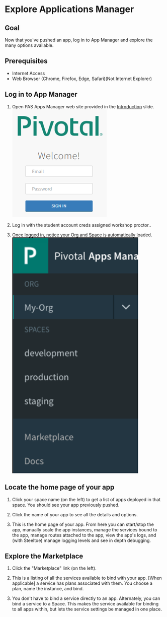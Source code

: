 # Explore Applications Manager

## Goal

Now that you've pushed an app, log in to App Manager and explore the many options available.

## Prerequisites

- Internet Access
- Web Browser (Chrome, Firefox, Edge, Safari)(Not Internet Explorer)

## Log in to App Manager

1. Open PAS Apps Manager web site provided in the [Introduction](/demos/intro-creds) slide.
    <img src="a_appmanager-login.PNG" alt="AppManager Login" width="300"/>

1. Log in with the student account creds assigned workshop proctor..

1. Once logged in, notice your Org and Space is automatically loaded.
    <img src="a_org-space.png" alt="Org and Space" width="400"/>

## Locate the home page of your app

1. Click your space name (on the left) to get a list of apps deployed in that space. You should see your app previously pushed.

1. Click the name of your app to see all the details and options.

1. This is the home page of your app. From here you can start/stop the app, manually scale the app instances, manage the services bound to the app, manage routes attached to the app, view the app's logs, and (with Steeltoe) manage logging levels and see in depth debugging.

## Explore the Marketplace

1. Click the "Marketplace" link (on the left).

1. This is a listing of all the services available to bind with your app. [When applicable] a service has plans associated with them. You choose a plan, name the instance, and bind.

1. You don't have to bind a service directly to an app. Alternately, you can bind a service to a Space. This makes the service available for binding to all apps within, but lets the service settings be managed in one place.

